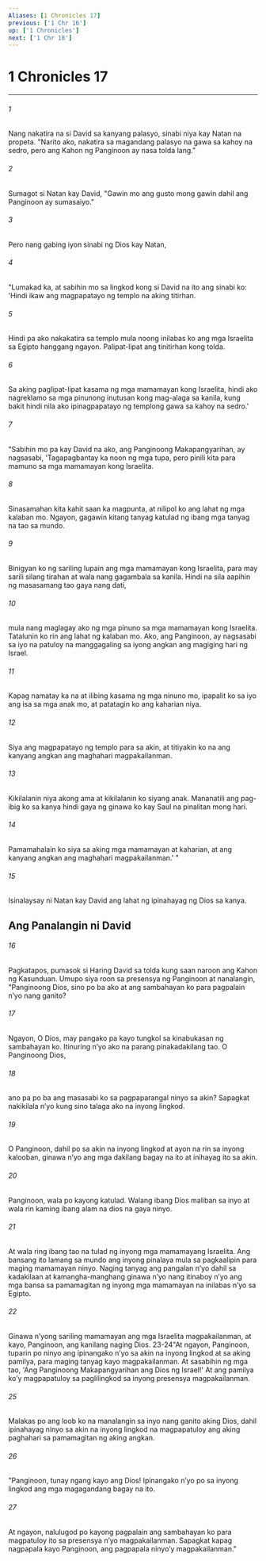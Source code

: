 ```yaml
---
Aliases: [1 Chronicles 17]
previous: ['1 Chr 16']
up: ['1 Chronicles']
next: ['1 Chr 18']
---
```

# 1 Chronicles 17

***






















###### 1 










Nang nakatira na si David sa kanyang palasyo, sinabi niya kay Natan na propeta. "Narito ako, nakatira sa magandang palasyo na gawa sa kahoy na sedro, pero ang Kahon ng Panginoon ay nasa tolda lang." 





















###### 2 










Sumagot si Natan kay David, "Gawin mo ang gusto mong gawin dahil ang Panginoon ay sumasaiyo." 





















###### 3 










Pero nang gabing iyon sinabi ng Dios kay Natan, 





















###### 4 










"Lumakad ka, at sabihin mo sa lingkod kong si David na ito ang sinabi ko: 'Hindi ikaw ang magpapatayo ng templo na aking titirhan. 





















###### 5 










Hindi pa ako nakakatira sa templo mula noong inilabas ko ang mga Israelita sa Egipto hanggang ngayon. Palipat-lipat ang tinitirhan kong tolda. 





















###### 6 










Sa aking paglipat-lipat kasama ng mga mamamayan kong Israelita, hindi ako nagreklamo sa mga pinunong inutusan kong mag-alaga sa kanila, kung bakit hindi nila ako ipinagpapatayo ng templong gawa sa kahoy na sedro.' 





















###### 7 










"Sabihin mo pa kay David na ako, ang Panginoong Makapangyarihan, ay nagsasabi, 'Tagapagbantay ka noon ng mga tupa, pero pinili kita para mamuno sa mga mamamayan kong Israelita. 





















###### 8 










Sinasamahan kita kahit saan ka magpunta, at nilipol ko ang lahat ng mga kalaban mo. Ngayon, gagawin kitang tanyag katulad ng ibang mga tanyag na tao sa mundo. 





















###### 9 










Binigyan ko ng sariling lupain ang mga mamamayan kong Israelita, para may sarili silang tirahan at wala nang gagambala sa kanila. Hindi na sila aapihin ng masasamang tao gaya nang dati, 





















###### 10 










mula nang maglagay ako ng mga pinuno sa mga mamamayan kong Israelita. Tatalunin ko rin ang lahat ng kalaban mo. Ako, ang Panginoon, ay nagsasabi sa iyo na patuloy na manggagaling sa iyong angkan ang magiging hari ng Israel. 





















###### 11 










Kapag namatay ka na at ilibing kasama ng mga ninuno mo, ipapalit ko sa iyo ang isa sa mga anak mo, at patatagin ko ang kaharian niya. 





















###### 12 










Siya ang magpapatayo ng templo para sa akin, at titiyakin ko na ang kanyang angkan ang maghahari magpakailanman. 





















###### 13 










Kikilalanin niya akong ama at kikilalanin ko siyang anak. Mananatili ang pag-ibig ko sa kanya hindi gaya ng ginawa ko kay Saul na pinalitan mong hari. 





















###### 14 










Pamamahalain ko siya sa aking mga mamamayan at kaharian, at ang kanyang angkan ang maghahari magpakailanman.' " 





















###### 15 










Isinalaysay ni Natan kay David ang lahat ng ipinahayag ng Dios sa kanya.

## Ang Panalangin ni David 





















###### 16 










Pagkatapos, pumasok si Haring David sa tolda kung saan naroon ang Kahon ng Kasunduan. Umupo siya roon sa presensya ng Panginoon at nanalangin, "Panginoong Dios, sino po ba ako at ang sambahayan ko para pagpalain nʼyo nang ganito? 





















###### 17 










Ngayon, O Dios, may pangako pa kayo tungkol sa kinabukasan ng sambahayan ko. Itinuring nʼyo ako na parang pinakadakilang tao. O Panginoong Dios, 





















###### 18 










ano pa po ba ang masasabi ko sa pagpaparangal ninyo sa akin? Sapagkat nakikilala nʼyo kung sino talaga ako na inyong lingkod. 





















###### 19 










O Panginoon, dahil po sa akin na inyong lingkod at ayon na rin sa inyong kalooban, ginawa nʼyo ang mga dakilang bagay na ito at inihayag ito sa akin. 





















###### 20 










Panginoon, wala po kayong katulad. Walang ibang Dios maliban sa inyo at wala rin kaming ibang alam na dios na gaya ninyo. 





















###### 21 










At wala ring ibang tao na tulad ng inyong mga mamamayang Israelita. Ang bansang ito lamang sa mundo ang inyong pinalaya mula sa pagkaalipin para maging mamamayan ninyo. Naging tanyag ang pangalan nʼyo dahil sa kadakilaan at kamangha-manghang ginawa nʼyo nang itinaboy nʼyo ang mga bansa sa pamamagitan ng inyong mga mamamayan na inilabas nʼyo sa Egipto. 





















###### 22 










Ginawa nʼyong sariling mamamayan ang mga Israelita magpakailanman, at kayo, Panginoon, ang kanilang naging Dios. 23-24"At ngayon, Panginoon, tuparin po ninyo ang ipinangako nʼyo sa akin na inyong lingkod at sa aking pamilya, para maging tanyag kayo magpakailanman. At sasabihin ng mga tao, 'Ang Panginoong Makapangyarihan ang Dios ng Israel!' At ang pamilya koʼy magpapatuloy sa paglilingkod sa inyong presensya magpakailanman. 





















###### 25 










Malakas po ang loob ko na manalangin sa inyo nang ganito aking Dios, dahil ipinahayag ninyo sa akin na inyong lingkod na magpapatuloy ang aking paghahari sa pamamagitan ng aking angkan. 





















###### 26 










"Panginoon, tunay ngang kayo ang Dios! Ipinangako nʼyo po sa inyong lingkod ang mga magagandang bagay na ito. 





















###### 27 










At ngayon, nalulugod po kayong pagpalain ang sambahayan ko para magpatuloy ito sa presensya nʼyo magpakailanman. Sapagkat kapag nagpapala kayo Panginoon, ang pagpapala ninyoʼy magpakailanman."
